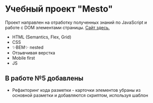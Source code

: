 # Учебный проект "Mesto"


Проект направлен на отработку полученных знаний по JavaScript и работе с DOM элементами страницы. [Сайт здесь.](https://ortiespn.github.io/mesto/)

- HTML (Semantics, Flex, Grid)
- CSS
- ✨BEM✨ nested
- Отзывчивая верстка
- Mobile first
- JS

## В работе №5 добавлены
- Рефакторинг кода разметки - карточки элементов убраны из основной разметки и добавляются скриптом, используя шаблон <template>
- Добавлена возможность добавлять и удалять карточки с изображением, кнопка "лайк" на карточке интерактивна
- Элемент попап для изображения карточки, позволяющий увеличить изображение
- Анимация для открытия и закрытия попап секций

## В работе №6 добавлены
- Универсальная и масштабируемая логика браузерной валидации полей на JS
- Закрытие попапов по клавише 'esc' или по клику вне попапа

## В работе №7 добавлены
- Рефакторинг JS кода, логики создания карточек мест и валидации форм преобразованы с помощью классов в соответствии с методами ООП
- Каждая карточка места создается как отдельный экзэмпляр  класса Card
- Каждая форма валидируется с помощью методов класса FromValidator

### ЯПрактикум // когорта: grey_66 // Петухов Никита // 2023

